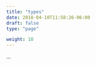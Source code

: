 ```yaml
---
title: "types"
date: 2018-04-10T11:58:26-06:00
draft: false
type: "page"

weight: 10
---
```


...




